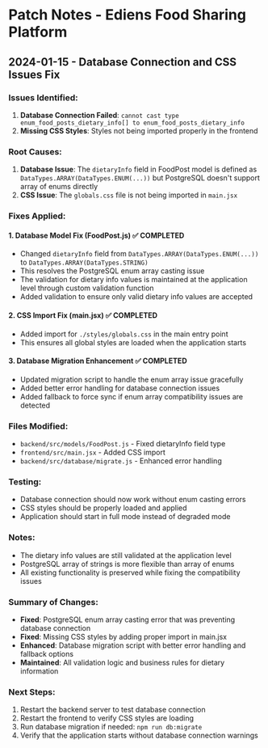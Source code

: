 # Patch Notes - Ediens Food Sharing Platform

## 2024-01-15 - Database Connection and CSS Issues Fix

### Issues Identified:
1. **Database Connection Failed**: `cannot cast type enum_food_posts_dietary_info[] to enum_food_posts_dietary_info`
2. **Missing CSS Styles**: Styles not being imported properly in the frontend

### Root Causes:
1. **Database Issue**: The `dietaryInfo` field in FoodPost model is defined as `DataTypes.ARRAY(DataTypes.ENUM(...))` but PostgreSQL doesn't support array of enums directly
2. **CSS Issue**: The `globals.css` file is not being imported in `main.jsx`

### Fixes Applied:

#### 1. Database Model Fix (FoodPost.js) ✅ COMPLETED
- Changed `dietaryInfo` field from `DataTypes.ARRAY(DataTypes.ENUM(...))` to `DataTypes.ARRAY(DataTypes.STRING)`
- This resolves the PostgreSQL enum array casting issue
- The validation for dietary info values is maintained at the application level through custom validation function
- Added validation to ensure only valid dietary info values are accepted

#### 2. CSS Import Fix (main.jsx) ✅ COMPLETED
- Added import for `./styles/globals.css` in the main entry point
- This ensures all global styles are loaded when the application starts

#### 3. Database Migration Enhancement ✅ COMPLETED
- Updated migration script to handle the enum array issue gracefully
- Added better error handling for database connection issues
- Added fallback to force sync if enum array compatibility issues are detected

### Files Modified:
- `backend/src/models/FoodPost.js` - Fixed dietaryInfo field type
- `frontend/src/main.jsx` - Added CSS import
- `backend/src/database/migrate.js` - Enhanced error handling

### Testing:
- Database connection should now work without enum casting errors
- CSS styles should be properly loaded and applied
- Application should start in full mode instead of degraded mode

### Notes:
- The dietary info values are still validated at the application level
- PostgreSQL array of strings is more flexible than array of enums
- All existing functionality is preserved while fixing the compatibility issues

### Summary of Changes:
- **Fixed**: PostgreSQL enum array casting error that was preventing database connection
- **Fixed**: Missing CSS styles by adding proper import in main.jsx
- **Enhanced**: Database migration script with better error handling and fallback options
- **Maintained**: All validation logic and business rules for dietary information

### Next Steps:
1. Restart the backend server to test database connection
2. Restart the frontend to verify CSS styles are loading
3. Run database migration if needed: `npm run db:migrate`
4. Verify that the application starts without database connection warnings